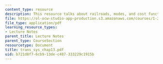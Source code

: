 ```yaml
---
content_type: resource
description: This resource talks about railroads, modes, and cost function.
file: https://ol-ocw-studio-app-production.s3.amazonaws.com/courses/1-221j-transportation-systems-fall-2004/b721d8f76cb913dec487333229c1915b_trans_sys_chap13.pdf
file_type: application/pdf
learning_resource_types:
- Lecture Notes
parent_title: Lecture Notes
parent_type: CourseSection
resourcetype: Document
title: trans_sys_chap13.pdf
uid: b721d8f7-6cb9-13de-c487-333229c1915b
---
```

